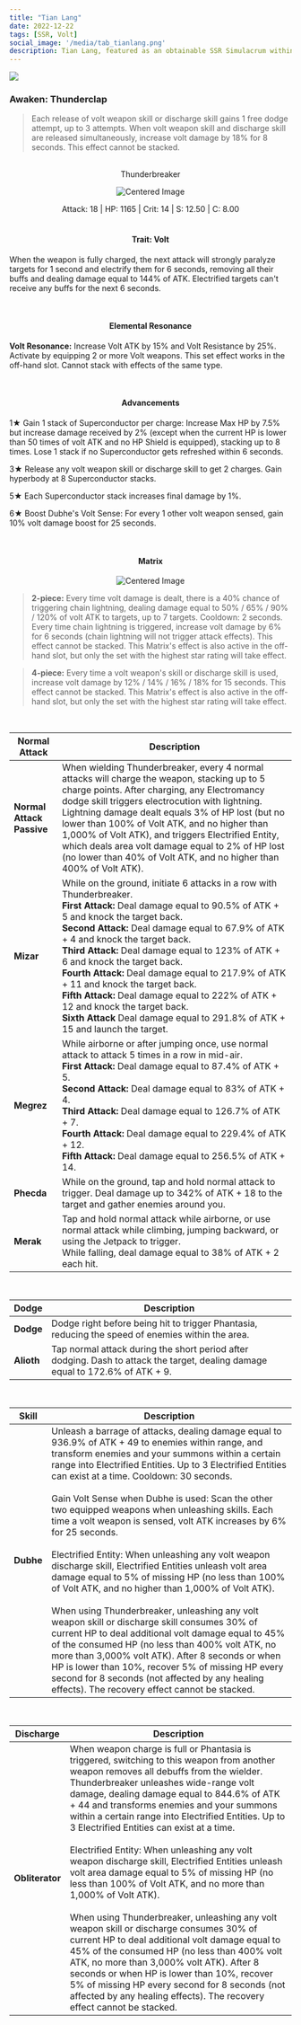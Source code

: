 ```yaml
---
title: "Tian Lang"
date: 2022-12-22
tags: [SSR, Volt]
social_image: '/media/tab_tianlang.png'
description: Tian Lang, featured as an obtainable SSR Simulacrum within the simulacrum system, associated with the weapon Thunderbreaker.
---
```


![](https://i.postimg.cc/MpjRYnfd/Simulacrum-Tian-Lang-Awaken.webp)

### Awaken: Thunderclap
> Each release of volt weapon skill or discharge skill gains 1 free dodge attempt, up to 3 attempts. When volt weapon skill and discharge skill are released simultaneously, increase volt damage by 18% for 8 seconds. This effect cannot be stacked.

</br>

<center>
Thunderbreaker
</center>

<p align="center">
<img src= "https://i.postimg.cc/Hx8r4KhR/Icon-Weapon-Thunderbreaker.webp" alt="Centered Image">
</p>


<center>
Attack: 18 | HP: 1165 | Crit: 14 | S: 12.50 | C: 8.00
</center>

</br>

<h4 style="text-align: center;"> Trait: Volt </h4>


When the weapon is fully charged, the next attack will strongly paralyze targets for 1 second and electrify them for 6 seconds, removing all their buffs and dealing damage equal to 144% of ATK. Electrified targets can't receive any buffs for the next 6 seconds.

</br>

<h4 style="text-align: center;"> Elemental Resonance </h4>

**Volt Resonance:** Increase Volt ATK by 15% and Volt Resistance by 25%. Activate by equipping 2 or more Volt weapons. This set effect works in the off-hand slot. Cannot stack with effects of the same type.

</br>

<h4 style="text-align: center;"> Advancements </h4>



1★ Gain 1 stack of Superconductor per charge: Increase Max HP by 7.5% but increase damage received by 2% (except when the current HP is lower than 50 times of volt ATK and no HP Shield is equipped), stacking up to 8 times. Lose 1 stack if no Superconductor gets refreshed within 6 seconds.

3★ Release any volt weapon skill or discharge skill to get 2 charges. Gain hyperbody at 8 Superconductor stacks.

5★ Each Superconductor stack increases final damage by 1%.

6★ Boost Dubhe's Volt Sense: For every 1 other volt weapon sensed, gain 10% volt damage boost for 25 seconds.

</br>

<h4 style="text-align: center;"> Matrix </h4>

<p align="center">
<img src="https://telegra.ph/file/772439576be48e2f6125c.png" alt="Centered Image">
</p>

> **2-piece:** Every time volt damage is dealt, there is a 40% chance of triggering chain lightning, dealing damage equal to 50% / 65% / 90% / 120% of volt ATK to targets, up to 7 targets. Cooldown: 2 seconds. Every time chain lightning is triggered, increase volt damage by 6% for 6 seconds (chain lightning will not trigger attack effects). This effect cannot be stacked. This Matrix's effect is also active in the off-hand slot, but only the set with the highest star rating will take effect.

> **4-piece:** Every time a volt weapon's skill or discharge skill is used, increase volt damage by 12% / 14% / 16% / 18% for 15 seconds. This effect cannot be stacked. This Matrix's effect is also active in the off-hand slot, but only the set with the highest star rating will take effect.


</br>



| Normal Attack | Description |
| --- | --- |
| **Normal Attack Passive** | When wielding Thunderbreaker, every 4 normal attacks will charge the weapon, stacking up to 5 charge points. After charging, any Electromancy dodge skill triggers electrocution with lightning. Lightning damage dealt equals 3% of HP lost (but no lower than 100% of Volt ATK, and no higher than 1,000% of Volt ATK), and triggers Electrified Entity, which deals area volt damage equal to 2% of HP lost (no lower than 40% of Volt ATK, and no higher than 400% of Volt ATK).
| **Mizar** | While on the ground, initiate 6 attacks in a row with Thunderbreaker. </br> **First Attack:** Deal damage equal to 90.5% of ATK + 5 and knock the target back. </br> **Second Attack:** Deal damage equal to 67.9% of ATK + 4 and knock the target back. </br> **Third Attack:** Deal damage equal to 123% of ATK + 6 and knock the target back. </br> **Fourth Attack:** Deal damage equal to 217.9% of ATK + 11 and knock the target back. </br> **Fifth Attack:** Deal damage equal to 222% of ATK + 12 and knock the target back. </br> **Sixth Attack** Deal damage equal to 291.8% of ATK + 15 and launch the target.
| **Megrez** | While airborne or after jumping once, use normal attack to attack 5 times in a row in mid-air. </br> **First Attack:** Deal damage equal to 87.4% of ATK + 5. </br> **Second Attack:** Deal damage equal to 83% of ATK + 4. </br> **Third Attack:** Deal damage equal to 126.7% of ATK + 7. </br> **Fourth Attack:** Deal damage equal to 229.4% of ATK + 12. </br> **Fifth Attack:** Deal damage equal to 256.5% of ATK + 14.
| **Phecda** | While on the ground, tap and hold normal attack to trigger. Deal damage up to 342% of ATK + 18 to the target and gather enemies around you.
| **Merak** | Tap and hold normal attack while airborne, or use normal attack while climbing, jumping backward, or using the Jetpack to trigger.<br>While falling, deal damage equal to 38% of ATK + 2 each hit.

</br>


| Dodge| Description |
| --- | --- |
| **Dodge** | Dodge right before being hit to trigger Phantasia, reducing the speed of enemies within the area.
| **Alioth** | Tap normal attack during the short period after dodging. Dash to attack the target, dealing damage equal to 172.6% of ATK + 9.

</br>

| Skill| Description |
| --- | --- |
| **Dubhe** | Unleash a barrage of attacks, dealing damage equal to 936.9% of ATK + 49 to enemies within range, and transform enemies and your summons within a certain range into Electrified Entities. Up to 3 Electrified Entities can exist at a time. Cooldown: 30 seconds.<br><br>Gain Volt Sense when Dubhe is used: Scan the other two equipped weapons when unleashing skills. Each time a volt weapon is sensed, volt ATK increases by 6% for 25 seconds.<br><br>Electrified Entity: When unleashing any volt weapon discharge skill, Electrified Entities unleash volt area damage equal to 5% of missing HP (no less than 100% of Volt ATK, and no higher than 1,000% of Volt ATK).<br><br>When using Thunderbreaker, unleashing any volt weapon skill or discharge skill consumes 30% of current HP to deal additional volt damage equal to 45% of the consumed HP (no less than 400% volt ATK, no more than 3,000% volt ATK). After 8 seconds or when HP is lower than 10%, recover 5% of missing HP every second for 8 seconds (not affected by any healing effects). The recovery effect cannot be stacked.

</br>

| Discharge | Description |
| --- | --- |
| **Obliterator** | When weapon charge is full or Phantasia is triggered, switching to this weapon from another weapon removes all debuffs from the wielder. Thunderbreaker unleashes wide-range volt damage, dealing damage equal to 844.6% of ATK + 44 and transforms enemies and your summons within a certain range into Electrified Entities. Up to 3 Electrified Entities can exist at a time.<br><br>Electrified Entity: When unleashing any volt weapon discharge skill, Electrified Entities unleash volt area damage equal to 5% of missing HP (no less than 100% of Volt ATK, and no more than 1,000% of Volt ATK).<br><br>When using Thunderbreaker, unleashing any volt weapon skill or discharge consumes 30% of current HP to deal additional volt damage equal to 45% of the consumed HP (no less than 400% volt ATK, no more than 3,000% volt ATK). After 8 seconds or when HP is lower than 10%, recover 5% of missing HP every second for 8 seconds (not affected by any healing effects). The recovery effect cannot be stacked.